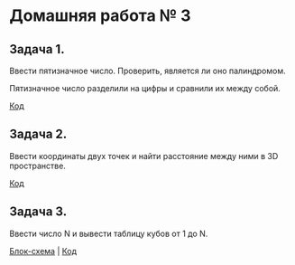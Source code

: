 # Домашняя работа № 3

## Задача 1.

Ввести пятизначное число. Проверить, является ли оно палиндромом.

Пятизначное число разделили на цифры и сравнили их между собой.

[Код](Ex1_Polydrome\Program.cs)


## Задача 2.

Ввести координаты двух точек и найти расстояние между ними в 3D пространстве.

[Код](Ex2_dlinaAB_3D\Program.cs)



## Задача 3.

Ввести число N и вывести таблицу кубов от 1 до N.

[Блок-схема](Ex3_Cube_N/dz3_3.drawio.png) | [Код](Ex3_Cube_N\Program.cs)